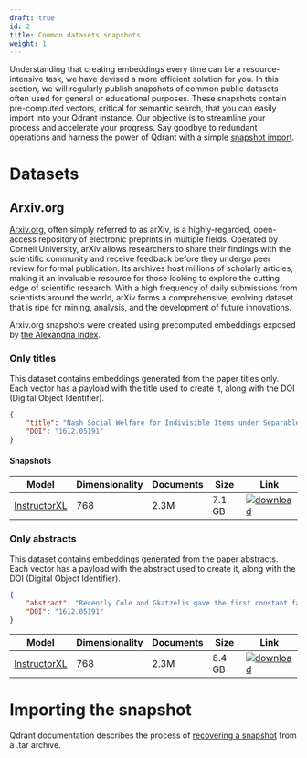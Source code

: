 ```yaml
---
draft: true
id: 2
title: Common datasets snapshots
weight: 1
---
```


Understanding that creating embeddings every time can be a resource-intensive task, we have 
devised a more efficient solution for you. In this section, we will regularly publish 
snapshots of common public datasets often used for general or educational purposes. These 
snapshots contain pre-computed vectors, critical for semantic search, that you can easily 
import into your Qdrant instance. Our objective is to streamline your process and accelerate 
your progress. Say goodbye to redundant operations and harness the power of Qdrant with 
a simple [snapshot import](/documentation/concepts/snapshots/).

# Datasets

## Arxiv.org

[Arxiv.org](https://arxiv.org), often simply referred to as arXiv, is a highly-regarded, 
open-access repository of electronic preprints in multiple fields. Operated by Cornell 
University, arXiv allows researchers to share their findings with the scientific community 
and receive feedback before they undergo peer review for formal publication. Its archives 
host millions of scholarly articles, making it an invaluable resource for those looking 
to explore the cutting edge of scientific research. With a high frequency of daily 
submissions from scientists around the world, arXiv forms a comprehensive, evolving dataset 
that is ripe for mining, analysis, and the development of future innovations.

Arxiv.org snapshots were created using precomputed embeddings exposed by
[the Alexandria Index](https://alex.macrocosm.so/download).

### Only titles

This dataset contains embeddings generated from the paper titles only. Each vector has a
payload with the title used to create it, along with the DOI (Digital Object Identifier).

```json
{
    "title": "Nash Social Welfare for Indivisible Items under Separable, Piecewise-Linear Concave Utilities",
    "DOI": "1612.05191"
}
```

#### Snapshots

<table>
   <thead>
      <tr>
         <th>Model</th>
         <th>Dimensionality</th>
         <th>Documents</th>
         <th>Size</th>
         <th>Link</th>
      </tr>
   </thead>
   <tbody>
      <tr>
         <td><a href="https://huggingface.co/hkunlp/instructor-xl">InstructorXL</a></td>
         <td>768</td>
         <td>2.3M</td>
         <td>7.1 GB</td>
         <td>
            <a href="https://storage.googleapis.com/common-datasets-snapshots/arxiv_titles-3083016565637815127-2023-05-29-13-56-22.snapshot">
                <img src="/images/icons/download.svg" alt="download" />
            </a>
         </td>
      </tr>
   </tbody>
</table>

### Only abstracts

This dataset contains embeddings generated from the paper abstracts. Each vector has a
payload with the abstract used to create it, along with the DOI (Digital Object Identifier).

```json
{
    "abstract": "Recently Cole and Gkatzelis gave the first constant factor approximation\nalgorithm for the problem of allocating indivisible items to agents, under\nadditive valuations, so as to maximize the Nash Social Welfare. We give\nconstant factor algorithms for a substantial generalization of their problem --\nto the case of separable, piecewise-linear concave utility functions. We give\ntwo such algorithms, the first using market equilibria and the second using the\ntheory of stable polynomials.\n  In AGT, there is a paucity of methods for the design of mechanisms for the\nallocation of indivisible goods and the result of Cole and Gkatzelis seemed to\nbe taking a major step towards filling this gap. Our result can be seen as\nanother step in this direction.\n",
    "DOI": "1612.05191"
}
```
<table>
   <thead>
      <tr>
         <th>Model</th>
         <th>Dimensionality</th>
         <th>Documents</th>
         <th>Size</th>
         <th>Link</th>
      </tr>
   </thead>
   <tbody>
      <tr>
         <td><a href="https://huggingface.co/hkunlp/instructor-xl">InstructorXL</a></td>
         <td>768</td>
         <td>2.3M</td>
         <td>8.4 GB</td>
         <td>
            <a href="https://storage.googleapis.com/common-datasets-snapshots/arxiv_abstracts-3083016565637815127-2023-06-02-07-26-29.snapshot">
                <img src="/images/icons/download.svg" alt="download" />
            </a>
         </td>
      </tr>
   </tbody>
</table>

# Importing the snapshot

Qdrant documentation describes the process of [recovering a snapshot](/documentation/concepts/snapshots/#restore-snapshot)
from a .tar archive.
